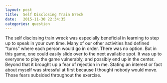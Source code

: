 ```yaml
---
layout: post
title:  Self Disclosing Train Wreck
date:   2015-11-30 22:34:35
categories: question
---
```

The self disclosing train wreck was especially beneficial in learning to step up to speak in your own time. Many of our other activities had defined “turns” where each person would go in order. There was no option. But in this game, one could easily slide over to the next available spot. It was up to everyone to play the game vulnerably, and possibly end up in the center. Beyond that it brought up a fear of rejection in me. Stating an interest or fact about myself was stressful at first because I thought nobody would move. Those fears subsided throughout the exercise.

